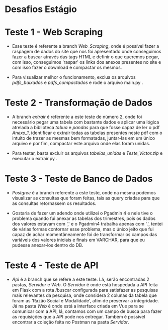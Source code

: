 # Desafios Estágio

# Teste 1 - Web Scraping

- Esse teste é referente a branch *Web_Scraping*, onde é possível fazer a raspagem de dados do site que nos foi apresentado onde conseguimos fazer a buscar através das tags HTML e definir o que queremos pegar, com isso, conseguimos 'raspar' os links dos anexos presentes no site e com isso fazer o download e compactar os mesmos.

- Para visualizar melhor o funcionamento, exclua os arquivos *pdfs_baixados* e *pdfs_compactados* e rode o arquivo main.py . 

# Teste 2 - Transformação de Dados

- A branch *extrair* é referente a este teste de número 2, onde foi necessário pegar uma tabela com bastante dados e aplicar uma lógica atrelada a biblioteca *tabua* e *pandas* para que fosse capaz de ler o pdf *Anexo_1*, identificar e extrair todas as tabelas presentes neste pdf com o intuito de trazer as mesmas bem formatadas, juntar-las em um único arquivo e por fim, compactar este arquivo onde elas foram unidas.

- Para testar, basta excluir os arquivos *tabelas_unidas* e *Teste_Victor.zip* e executar o extrair.py .

# Teste 3 - Teste de Banco de Dados

- *Postgree* é a branch referente a este teste, onde na mesma podemos visualizar as consultas que foram feitas, tais as query criadas para que as consultas retornassem os resultados.

- Gostaria de fazer um adendo onde utilizei o Pgadmin 4 e nele tive o problema quando fui anexar as tabelas dos trimestres, pois os dados dos valores estavam com ',' e o Pgadmin4 trabalha apenas com '.', tentei de várias formas contornar esse problema, mas o único jeito que fui capaz de achar momentâneamente foi de transformar os campos das variáveis dos valores iniciais e finais em VARCHAR, para que eu pudesse anexar-los dentro do DB.


# Teste 4 - Teste de API

- *Api* é a branch que se refere a este teste. Lá, serão encontradas 2 pastas, *Servidor* e *Web*. O *Servidor* é onde está hospedada a API feita em Flask com a rota /buscar configurada para satisfazer as pesquisas mais relevantes da pesquisa, onde considera 2 colunas da tabela que foram as 'Razão Social e Modalidade', afim de preservar a integridade. Já na pasta *Web* é onde está a interface criada em Vue para se comunicar com a API, lá, contamos com um campo de busca para fazer as requisições que a API pode nos entregar. Também é possível encontrar a coleção feita no Postman na pasta *Servidor*. 

  
  
